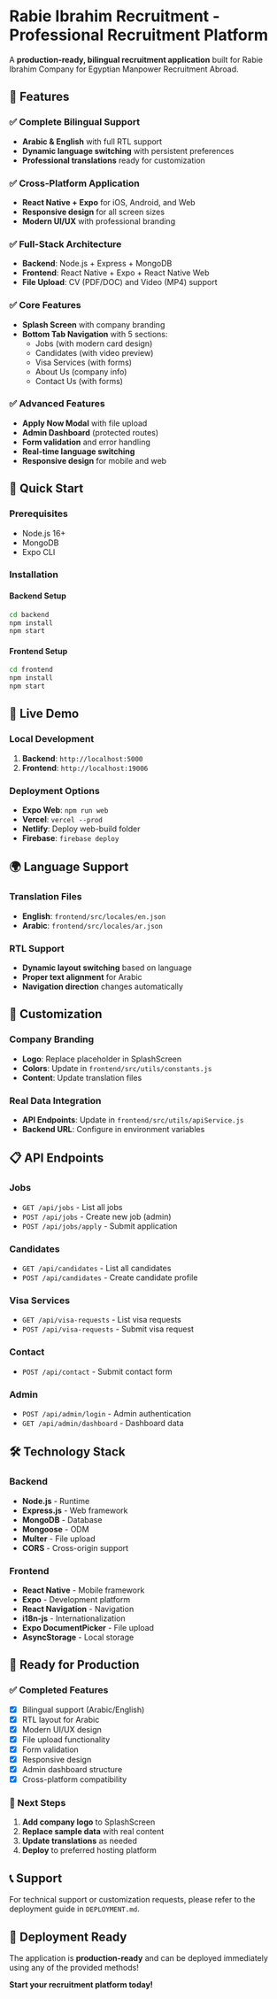 # Rabie Ibrahim Recruitment - Professional Recruitment Platform

A **production-ready, bilingual recruitment application** built for Rabie Ibrahim Company for Egyptian Manpower Recruitment Abroad.

## 🌟 Features

### ✅ **Complete Bilingual Support**
- **Arabic & English** with full RTL support
- **Dynamic language switching** with persistent preferences
- **Professional translations** ready for customization

### ✅ **Cross-Platform Application**
- **React Native + Expo** for iOS, Android, and Web
- **Responsive design** for all screen sizes
- **Modern UI/UX** with professional branding

### ✅ **Full-Stack Architecture**
- **Backend**: Node.js + Express + MongoDB
- **Frontend**: React Native + Expo + React Native Web
- **File Upload**: CV (PDF/DOC) and Video (MP4) support

### ✅ **Core Features**
- **Splash Screen** with company branding
- **Bottom Tab Navigation** with 5 sections:
  - Jobs (with modern card design)
  - Candidates (with video preview)
  - Visa Services (with forms)
  - About Us (company info)
  - Contact Us (with forms)

### ✅ **Advanced Features**
- **Apply Now Modal** with file upload
- **Admin Dashboard** (protected routes)
- **Form validation** and error handling
- **Real-time language switching**
- **Responsive design** for mobile and web

## 🚀 Quick Start

### Prerequisites
- Node.js 16+
- MongoDB
- Expo CLI

### Installation

#### Backend Setup
```bash
cd backend
npm install
npm start
```

#### Frontend Setup
```bash
cd frontend
npm install
npm start
```

## 📱 Live Demo

### Local Development
1. **Backend**: `http://localhost:5000`
2. **Frontend**: `http://localhost:19006`

### Deployment Options
- **Expo Web**: `npm run web`
- **Vercel**: `vercel --prod`
- **Netlify**: Deploy web-build folder
- **Firebase**: `firebase deploy`

## 🌍 Language Support

### Translation Files
- **English**: `frontend/src/locales/en.json`
- **Arabic**: `frontend/src/locales/ar.json`

### RTL Support
- **Dynamic layout switching** based on language
- **Proper text alignment** for Arabic
- **Navigation direction** changes automatically

## 🎨 Customization

### Company Branding
- **Logo**: Replace placeholder in SplashScreen
- **Colors**: Update in `frontend/src/utils/constants.js`
- **Content**: Update translation files

### Real Data Integration
- **API Endpoints**: Update in `frontend/src/utils/apiService.js`
- **Backend URL**: Configure in environment variables

## 📋 API Endpoints

### Jobs
- `GET /api/jobs` - List all jobs
- `POST /api/jobs` - Create new job (admin)
- `POST /api/jobs/apply` - Submit application

### Candidates
- `GET /api/candidates` - List all candidates
- `POST /api/candidates` - Create candidate profile

### Visa Services
- `GET /api/visa-requests` - List visa requests
- `POST /api/visa-requests` - Submit visa request

### Contact
- `POST /api/contact` - Submit contact form

### Admin
- `POST /api/admin/login` - Admin authentication
- `GET /api/admin/dashboard` - Dashboard data

## 🛠️ Technology Stack

### Backend
- **Node.js** - Runtime
- **Express.js** - Web framework
- **MongoDB** - Database
- **Mongoose** - ODM
- **Multer** - File upload
- **CORS** - Cross-origin support

### Frontend
- **React Native** - Mobile framework
- **Expo** - Development platform
- **React Navigation** - Navigation
- **i18n-js** - Internationalization
- **Expo DocumentPicker** - File upload
- **AsyncStorage** - Local storage

## 🎯 Ready for Production

### ✅ Completed Features
- [x] Bilingual support (Arabic/English)
- [x] RTL layout for Arabic
- [x] Modern UI/UX design
- [x] File upload functionality
- [x] Form validation
- [x] Responsive design
- [x] Admin dashboard structure
- [x] Cross-platform compatibility

### 🔄 Next Steps
1. **Add company logo** to SplashScreen
2. **Replace sample data** with real content
3. **Update translations** as needed
4. **Deploy** to preferred hosting platform

## 📞 Support
For technical support or customization requests, please refer to the deployment guide in `DEPLOYMENT.md`.

## 🚀 Deployment Ready
The application is **production-ready** and can be deployed immediately using any of the provided methods!

**Start your recruitment platform today!**
